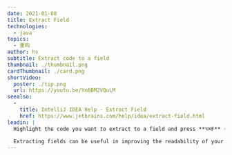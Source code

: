 ```yaml
---
date: 2021-01-08
title: Extract Field
technologies:
  - java
topics:
  - 重构
author: hs
subtitle: Extract code to a field
thumbnail: ./thumbnail.png
cardThumbnail: ./card.png
shortVideo:
  poster: ./tip.png
  url: https://youtu.be/Ym6BM2VQuLM
seealso:
  - 
    title: IntelliJ IDEA Help - Extract Field
    href: https://www.jetbrains.com/help/idea/extract-field.html
leadin: |
  Highlight the code you want to extract to a field and press **⌥⌘F** (macOS), or **Ctrl+Alt+F** (Windows/Linux), to extract it.

  Extracting fields can be useful in improving the readability of your code.
---
```


